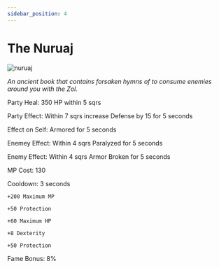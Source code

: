 ```yaml
---
sidebar_position: 4
---
```


# The Nuruaj

![nuruaj](https://vwiki.valorserver.com/api/item/picture/the%20nuruaj)

<i>An ancient book that contains forsaken hymns of to consume enemies around you with the Zol.</i>

Party Heal: 350 HP within 5 sqrs

Party Effect: Within 7 sqrs increase Defense by 15 for 5 seconds

Effect on Self: Armored for 5 seconds

Enemey Effect: Within 4 sqrs Paralyzed for 5 seconds

Enemy Effect: Within 4 sqrs Armor Broken for 5 seconds

MP Cost: 130

Cooldown: 3 seconds

    +200 Maximum MP
    
    +50 Protection
    
    +60 Maximum HP
    
    +8 Dexterity
    
    +50 Protection

Fame Bonus: 8%
